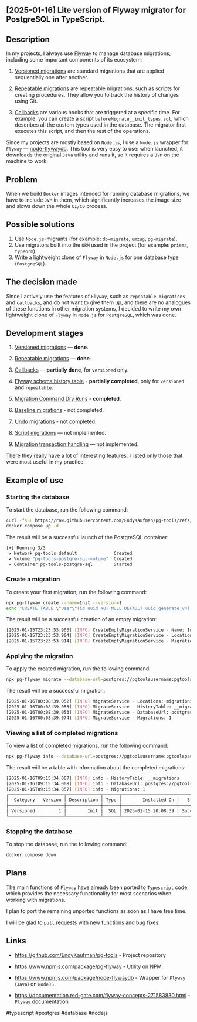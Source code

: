 ## [2025-01-16] Lite version of Flyway migrator for PostgreSQL in TypeScript.

## Description

In my projects, I always use [Flyway](https://documentation.red-gate.com/fd/installers-172490864.html) to manage database migrations, including some important components of its ecosystem:

1. [Versioned migrations](https://documentation.red-gate.com/fd/versioned-migrations-273973333.html) are standard migrations that are applied sequentially one after another.
2. [Repeatable migrations](https://documentation.red-gate.com/fd/repeatable-migrations-273973335.html) are repeatable migrations, such as scripts for creating procedures. They allow you to track the history of changes using Git.

3. [Callbacks](https://documentation.red-gate.com/fd/callbacks-275218509.html) are various hooks that are triggered at a specific time. For example, you can create a script `beforeMigrate__init_types.sql`, which describes all the custom types used in the database. The migrator first executes this script, and then the rest of the operations.

Since my projects are mostly based on `Node.js`, I use a `Node.js` wrapper for `Flyway` — [node-flywaydb](https://www.npmjs.com/package/node-flywaydb). This tool is very easy to use: when launched, it downloads the original `Java` utility and runs it, so it requires a `JVM` on the machine to work.

## Problem

When we build `Docker` images intended for running database migrations, we have to include `JVM` in them, which significantly increases the image size and slows down the whole `CI/CD` process.

## Possible solutions

1. Use `Node.js`-migrants (for example: `db-migrate`, `umzug`, `pg-migrate`).
2. Use migrators built into the `ORM` used in the project (for example: `prisma`, `typeorm`).
3. Write a lightweight clone of `Flyway` in `Node.js` for one database type (`PostgreSQL`).

## The decision made

Since I actively use the features of `Flyway`, such as `repeatable migrations` and `callbacks`, and do not want to give them up, and there are no analogues of these functions in other migration systems, I decided to write my own lightweight clone of `Flyway` in `Node.js` for `PostgreSQL`, which was done.

## Development stages

1. [Versioned migrations](https://documentation.red-gate.com/fd/versioned-migrations-273973333.html) — **done**.
2. [Repeatable migrations](https://documentation.red-gate.com/fd/repeatable-migrations-273973335.html) — **done**.
3. [Callbacks](https://documentation.red-gate.com/fd/callbacks-275218509.html) — **partially done**, for `versioned` only.
4. [Flyway schema history table](https://documentation.red-gate.com/fd/flyway-schema-history-table-273973417.html) - **partially completed**, only for `versioned` and `repeatable`.
5. [Migration Command Dry Runs](https://documentation.red-gate.com/fd/migration-command-dry-runs-275218517.html) - **completed**.
6. [Baseline migrations](https://documentation.red-gate.com/fd/baseline-migrations-273973336.html) - not completed.
7. [Undo migrations](https://documentation.red-gate.com/fd/baseline-migrations-273973336.html) - not completed.
8. [Script migrations](https://documentation.red-gate.com/fd/script-migrations-273973390.html) — not implemented.

9. [Migration transaction handling](https://documentation.red-gate.com/fd/migration-transaction-handling-273973399.html) — not implemented.

[There](https://github.com/flyway/flyway/blob/main/documentation/Flyway%20CLI%20and%20API/Concepts/Migrations.md) they really have a lot of interesting features, I listed only those that were most useful in my practice.

## Example of use

### Starting the database

To start the database, run the following command:

```sh
curl -fsSL https://raw.githubusercontent.com/EndyKaufman/pg-tools/refs/heads/master/docker-compose.yml -o docker-compose.yml
docker compose up -d
```

The result will be a successful launch of the PostgreSQL container:

```sh
[+] Running 3/3
 ✔ Network pg-tools_default              Created                         0.1s
 ✔ Volume "pg-tools-postgre-sql-volume"  Created                         0.0s
 ✔ Container pg-tools-postgre-sql        Started                         0.2s
```

### Create a migration

To create your first migration, run the following command:

```sh
npx pg-flyway create --name=Init --version=1
echo "CREATE TABLE \"User\"(id uuid NOT NULL DEFAULT uuid_generate_v4() constraint PK_USER primary key,email varchar(20));" > migrations/V1__Init.sql
```

The result will be a successful creation of an empty migration:

```sh
[2025-01-15T23:23:53.903] [INFO] CreateEmptyMigrationService - Name: Init
[2025-01-15T23:23:53.904] [INFO] CreateEmptyMigrationService - Locations: migrations
[2025-01-15T23:23:53.914] [INFO] CreateEmptyMigrationService - Migration "migrations/V1__Init.sql" was created successfully!
```

### Applying the migration

To apply the created migration, run the following command:

```sh
npx pg-flyway migrate --database-url=postgres://pgtoolsusername:pgtoolspassword@localhost:5432/pgtoolsdatabase?schema=public
```

The result will be a successful migration:

```sh
[2025-01-16T00:08:39.052] [INFO] MigrateService - Locations: migrations
[2025-01-16T00:08:39.053] [INFO] MigrateService - HistoryTable: __migrations
[2025-01-16T00:08:39.053] [INFO] MigrateService - DatabaseUrl: postgres://pgtoolsusername:pgtoolspassword@localhost:5432/pgtoolsdatabase?schema=public
[2025-01-16T00:08:39.074] [INFO] MigrateService - Migrations: 1
```

### Viewing a list of completed migrations

To view a list of completed migrations, run the following command:

```sh
npx pg-flyway info --database-url=postgres://pgtoolsusername:pgtoolspassword@localhost:5432/pgtoolsdatabase?schema=public
```

The result will be a table with information about the completed migrations:

```sh
[2025-01-16T09:15:34.007] [INFO] info - HistoryTable: __migrations
[2025-01-16T09:15:34.008] [INFO] info - DatabaseUrl: postgres://pgtoolsusername:pgtoolspassword@localhost:5432/pgtoolsdatabase?schema=public
[2025-01-16T09:15:34.057] [INFO] info - Migrations: 1
┌───────────┬─────────┬─────────────┬──────┬─────────────────────┬─────────┬──────────┐
│  Category │ Version │ Description │ Type │        Installed On │   State │ Undoable │
├───────────┼─────────┼─────────────┼──────┼─────────────────────┼─────────┼──────────┤
│ Versioned │       1 │        Init │  SQL │ 2025-01-15 20:08:39 │ Success │       No │
└───────────┴─────────┴─────────────┴──────┴─────────────────────┴─────────┴──────────┘
```

### Stopping the database

To stop the database, run the following command:

```sh
docker compose down
```

## Plans

The main functions of `Flyway` have already been ported to `Typescript` code, which provides the necessary functionality for most scenarios when working with migrations.

I plan to port the remaining unported functions as soon as I have free time.

I will be glad to `pull` requests with new functions and bug fixes.

## Links

- https://github.com/EndyKaufman/pg-tools - Project repository

- https://www.npmjs.com/package/pg-flyway - Utility on NPM

- https://www.npmjs.com/package/node-flywaydb - Wrapper for `Flyway` (`Java`) on `NodeJS`

- https://documentation.red-gate.com/flyway-concepts-271583830.html - `Flyway` documentation

#typescript #postgres #database #nodejs
